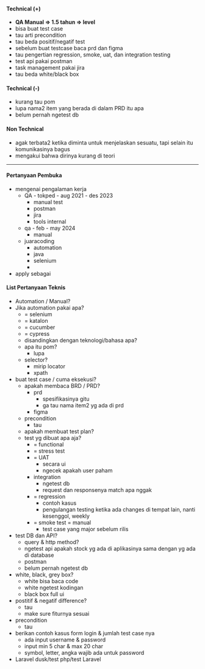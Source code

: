 #### Technical (+) 

- **QA Manual => 1.5 tahun => level**  
- bisa buat test case
- tau arti precondition
- tau beda positif/negatif test
- sebelum buat testcase baca prd dan figma
- tau pengertian regression, smoke, uat, dan integration testing
- test api pakai postman
- task management pakai jira
- tau beda white/black box

#### Technical (-)  

- kurang tau pom
- lupa nama2 item yang berada di dalam PRD itu apa
- belum pernah ngetest db

#### Non Technical  

- agak terbata2 ketika diminta untuk menjelaskan sesuatu, tapi selain itu komunikasinya bagus
- mengakui bahwa dirinya kurang di teori

---

#### Pertanyaan Pembuka

- mengenai pengalaman kerja  
	- QA - tokped - aug 2021 - des 2023
		- manual test
		- postman
		- jira
		- tools internal
	- qa - feb - may 2024
		- manual
	- juaracoding
		- automation
		- java
		- selenium
		- 
- apply sebagai


#### List Pertanyaan Teknis

- Automation / Manual?  
- Jika automation pakai apa?
	- = selenium
	- = katalon
	- = cucumber
	- = cypress
	- disandingkan dengan teknologi/bahasa apa?
	- apa itu pom?
		- lupa 
	- selector?
		- mirip locator
		- xpath
- buat test case / cuma eksekusi?
	- apakah membaca BRD / PRD?
		- prd
			- spesifikasinya gitu
			- ga tau nama item2 yg ada di prd
		- figma
	- precondition
		- tau
	- apakah membuat test plan?
	- test yg dibuat apa aja?
		- = functional
		- = stress test
		- = UAT
			- secara ui
			- ngecek apakah user paham
		- integration
			- ngetest db
			- request dan responsenya match apa nggak
		- = regression
			- contoh kasus
			- pengulangan testing ketika ada changes di tempat lain, nanti kesenggol, weekly 
		- = smoke test = manual
			- test case yang major sebelum rilis
- test DB dan API?
	- query & http method?
	- ngetest api apakah stock yg ada di aplikasinya sama dengan yg ada di database
	- postman
	- belum pernah ngetest db
- white, black, grey box?
	- white bisa baca code
	- white ngetest kodingan
	- black box full ui
- postitif & negatif difference?
	- tau
	- make sure fiturnya sesuai
- precondition
	- tau
- berikan contoh kasus form login & jumlah test case nya
	- ada input username & password
	- input min 5 char & max 20 char
	- symbol, letter, angka wajib ada untuk password
- Laravel dusk/test php/test Laravel